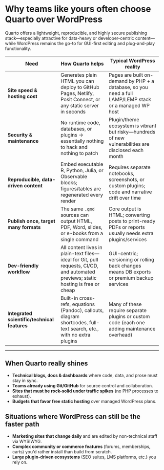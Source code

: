 # Why teams like yours often choose **Quarto** over **WordPress**

Quarto offers a lightweight, reproducible, and highly secure publishing stack—especially attractive for data-heavy or developer-centric content—while WordPress remains the go-to for GUI-first editing and plug-and-play functionality. 

| Need | How **Quarto** helps | Typical **WordPress** reality |
|------|---------------------|------------------------------|
| **Site speed & hosting cost** | Generates plain HTML you can deploy to GitHub Pages, Netlify, Posit Connect, or any static server in seconds | Pages are built on-demand by PHP + a database, so you need a full LAMP/LEMP stack or a managed WP host |
| **Security & maintenance** | No runtime code, databases, or plugins → essentially nothing to hack and nothing to patch | Plugin/theme ecosystem is vibrant but risky—hundreds of new vulnerabilities are disclosed each month |
| **Reproducible, data-driven content** | Embed executable R, Python, Julia, or Observable blocks; figures/tables are regenerated every render | Requires separate notebooks, screenshots, or custom plugins; code and narrative drift over time |
| **Publish once, target many formats** | The same `.qmd` sources can output HTML, PDF, Word, slides, or e-books from a single command | Core output is HTML; converting posts to print-ready PDFs or reports usually needs extra plugins/services |
| **Dev-friendly workflow** | All content lives in plain-text files—ideal for Git, pull requests, CI/CD, and automated previews; static hosting is free or cheap | GUI-centric; versioning or rolling back changes means DB exports or premium backup services |
| **Integrated scientific/technical features** | Built-in cross-refs, equations (Pandoc), callouts, diagram shortcodes, full-text search, etc., with no extra plugins | Many of these require separate plugins or custom code (each one adding maintenance overhead) |

---

## When Quarto really shines

- **Technical blogs, docs & dashboards** where code, data, and prose must stay in sync.  
- **Teams already using Git/GitHub** for source control and collaboration.  
- **Sites that must be rock-solid under traffic spikes** (no PHP processes to exhaust).  
- **Budgets that favor free static hosting** over managed WordPress plans.

## Situations where WordPress can still be the faster path

- **Marketing sites that change daily** and are edited by non-technical staff via WYSIWYG.  
- **Complex community or commerce features** (forums, memberships, carts) you'd rather install than build from scratch.  
- **Large plugin-driven ecosystems** (SEO suites, LMS platforms, etc.) you rely on.
